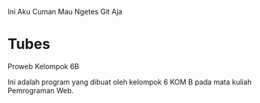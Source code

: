 Ini Aku Cuman Mau Ngetes Git Aja

# Tubes
Proweb Kelompok 6B

Ini adalah program yang dibuat oleh kelompok 6 KOM B pada mata kuliah Pemrograman Web.
